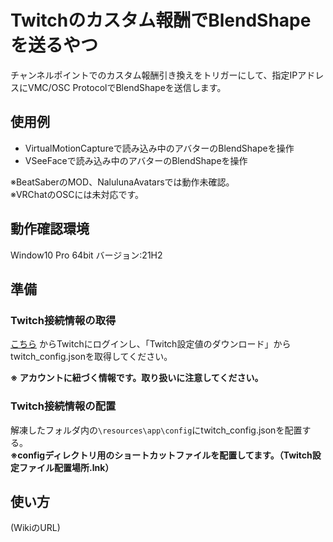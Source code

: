 # Twitchのカスタム報酬でBlendShapeを送るやつ
チャンネルポイントでのカスタム報酬引き換えをトリガーにして、指定IPアドレスにVMC/OSC ProtocolでBlendShapeを送信します。

## 使用例
- VirtualMotionCaptureで読み込み中のアバターのBlendShapeを操作
- VSeeFaceで読み込み中のアバターのBlendShapeを操作

※BeatSaberのMOD、NalulunaAvatarsでは動作未確認。  
※VRChatのOSCには未対応です。

## 動作確認環境
Window10 Pro 64bit バージョン:21H2

## 準備

### Twitch接続情報の取得

[こちら](https://www.twitch.tv/login?client_id=ex4s5g39esd8d4gz7d881sx2ih5vpv&redirect_params=client_id%3Dex4s5g39esd8d4gz7d881sx2ih5vpv%26redirect_uri%3Dhttps%253A%252F%252Fmeplauir.github.io%252Ftwitch-redirect-page%252F%26response_type%3Dtoken%26scope%3Duser%253Aread%253Aemail%2Bchannel%253Aread%253Aredemptions%2Bchannel%253Aread%253Asubscriptions)
からTwitchにログインし、「Twitch設定値のダウンロード」からtwitch_config.jsonを取得してください。  

**※ アカウントに紐づく情報です。取り扱いに注意してください。**

### Twitch接続情報の配置

解凍したフォルダ内の```\resources\app\config```にtwitch_config.jsonを配置する。  
**※configディレクトリ用のショートカットファイルを配置してます。（Twitch設定ファイル配置場所.lnk）**

## 使い方

(WikiのURL)
